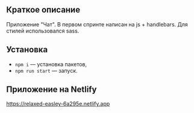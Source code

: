 
## Краткое описание

Приложение "Чат".
В первом спринте написан на js + handlebars.
Для стилей использовался sass.

## Установка

- `npm i` — установка пакетов,
- `npm run start` — запуск.

## Приложение на Netlify

https://relaxed-easley-6a295e.netlify.app
